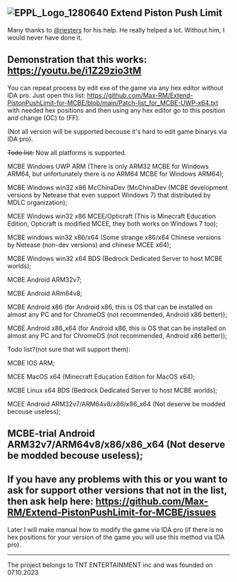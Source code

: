 ![EPPL_Logo_1280640](https://github.com/Max-RM/Extend-PistonPushLimit-for-MCBE/assets/81485476/e2597b12-4249-4da4-9971-d03dba668e33)
Extend Piston Push Limit
---------------------------------------------------------------------------------------
Many thanks to  [@riesters](https://github.com/riesters)  for his help. He really helped a lot. Without him, I would never have done it.

Demonstration that this works: https://youtu.be/i1Z29zio3tM
---------------------------------------------------------------------------------------
You can repeat process by edit exe of the game via any hex editor without IDA pro. Just open this list: https://github.com/Max-RM/Extend-PistonPushLimit-for-MCBE/blob/main/Patch-list_for_MCBE-UWP-x64.txt
with needed hex positions and then using any hex editor go to this position and change (OC) to (FF).

(Not all version will be supported becouse it's hard to edit game binarys via IDA pro). 


~~Todo list:~~
Now all platforms is supported.

MCBE Windows UWP ARM (There is only ARM32 MCBE for Windows ARM64, but unfortunately there is no ARM64 MCBE for Windows ARM64);

MCBE Windows win32 x86 McChinaDev (McChinaDev (MCBE development versions by Netease that even support Windows 7) that distributed by MDLC organization);

MCEE Windows win32 x86 MCEE/Opticraft (This is Minecraft Education Edition, Opticraft is modified MCEE, they both works on Windows 7 too);

MCBE windows win32 x86/x64 (Some strange x86/x64 Chinese versions by Netease (non-dev versions) and chinese MCEE x64);

MCBE Windows win32 x64 BDS (Bedrock Dedicated Server to host MCBE worlds);

MCBE Android ARM32v7;

MCBE Android ARm64v8;

MCBE Android x86 (for Android x86, this is OS that can be installed on almost any PC and for ChromeOS (not recommended, Android x86 better));

MCBE Android x86_x64 (for Android x86, this is OS that can be installed on almost any PC and for ChromeOS (not recommended, Android x86 better));

Todo list?(not sure that will support them):

MCBE IOS ARM;

MCEE MacOS x64 (Minecraft Education Edition for MacOS x64);

MCBE Linux x64 BDS (Bedrock Dedicated Server to host MCBE worlds);

MCEE Android ARM32v7/ARM64v8/x86/x86_x64 (Not deserve be modded becouse useless);

MCBE-trial Android ARM32v7/ARM64v8/x86/x86_x64 (Not deserve be modded becouse useless);
---------------------------------------------------------------------------------------
If you have any problems with this or you want to ask for support other versions that not in the list, then ask help here: https://github.com/Max-RM/Extend-PistonPushLimit-for-MCBE/issues
---------------------------------------------------------------------------------------
Later I will make manual how to modify the game via IDA pro (if there is no hex positions for your version of the game you will use this method via IDA pro).

---------------------------------------------------------------------------------------
The project belongs to TNT ENTERTAINMENT inc and was founded on 07.10.2023
